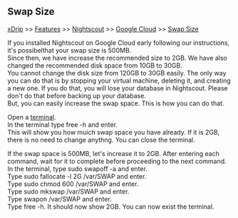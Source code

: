 ## Swap Size
[xDrip](../../README.md) >> [Features](../Features_page.md) >> [Nightscout](../Nightscout_page) >> [Google Cloud](./GoogleCloud.md) >> [Swap Size](./SwapSize.md)  
  
If you installed Nightscout on Google Cloud early following our instructions, it's possibelthat your swap size is 500MB.  
Since then, we have increase the recommended size to 2GB.  We have also changed the recommended disk space from 10GB to 30GB.  
You cannot change the disk size from 120GB to 30GB easily.  The only way you can do that is by stopping your virtual machine, deleting it, and creating a new one.  If you do that, you will lose your database in Nightscout.  Please don't do that before backing up your database.  
But, you can easily increase the swap space.  This is how you can do that.  
    
Open a [terminal](./Terminal).  
In the terminal type free -h and enter.  
This will show you how muich swap space you have already.  If it is 2GB, there is no need to change anythng.  You can close the terminal.  
  
If the swap space is 500MB, let's increase it to 2GB.  After entering each command, wait for it to complete before proceeding to the next command.    
In the terminal, type sudo swapoff -a and enter.  
Type sudo fallocate -l 2G /var/SWAP and enter.  
Type sudo chmod 600 /var/SWAP and enter.  
Type sudo mkswap /var/SWAP and enter.  
Type swapon /var/SWAP and enter.  
Type free -h.  It should now show 2GB.  You can now exist the terminal.  
  
